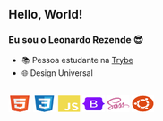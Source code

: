 ## Hello, World!

### Eu sou o Leonardo Rezende 😎

- 📚 Pessoa estudante na <a href="https://www.betrybe.com/">Trybe</a>
- 🌐 Design Universal

<div style="display: inline_block"><br>
  <img align="center" alt="Leo-JS" height="30" width="40" src="https://github.com/devicons/devicon/blob/master/icons/html5/html5-original.svg">
  <img align="center" alt="Leo-JS" height="30" width="40" src="https://github.com/devicons/devicon/blob/master/icons/css3/css3-original.svg">
  <img align="center" alt="Leo-JS" height="30" width="40" src="https://github.com/devicons/devicon/blob/master/icons/javascript/javascript-plain.svg">
  <img align="center" alt="Leo-JS" height="30" width="40" src="https://github.com/devicons/devicon/blob/master/icons/bootstrap/bootstrap-original.svg">
  <img align="center" alt="Leo-JS" height="30" width="40" src="https://github.com/devicons/devicon/blob/master/icons/sass/sass-original.svg">
  <img align="center" alt="Leo-JS" height="30" width="40" src="https://github.com/devicons/devicon/blob/master/icons/ubuntu/ubuntu-plain.svg">
</div>


<!-- 
<div>
  <a href="https://github.com/LeonardoRFerreira">
  <img height=100em src="https://github-readme-stats.vercel.app/api?username=LeonardoRFerreira&show_icons=true&theme=tokyonight&include_all_commits=true&count_private=true">
  <img height=100em src="https://github-readme-stats.vercel.app/api/top-langs/?username=LeonardoRFerreira&layout=compact&langs_count=16&theme=tokyonight">
</div>

**LeonardoRFerreira/LeonardoRFerreira** is a ✨ _special_ ✨ repository because its `README.md` (this file) appears on your GitHub profile.

Here are some ideas to get you started:

- 🔭 I’m currently working on ...
- 🌱 I’m currently learning ...
- 👯 I’m looking to collaborate on ...
- 🤔 I’m looking for help with ...
- 💬 Ask me about ...
- 📫 How to reach me: ...
- 😄 Pronouns: ...
- ⚡ Fun fact: ...

https://emojipedia.org/search/?q=bag
-->
